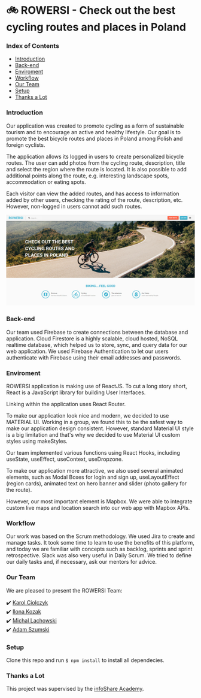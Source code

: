 # :bike: ROWERSI - Check out the best cycling routes and places in Poland

### Index of Contents

- [Introduction](#introduction)
- [Back-end](#back-end)
- [Enviroment](#enviroment)
- [Workflow](#workflow)
- [Our Team](#our-team)
- [Setup](#setup)
- [Thanks a Lot](#thanks-a-lot)

### Introduction

Our application was created to promote cycling as a form of sustainable tourism and to encourage an active and healthy lifestyle.
Our goal is to promote the best bicycle routes and places in Poland among Polish and foreign cyclists.

The application allows its logged in users to create personalized bicycle routes. The user can add photos from the cycling route, description, title and select the region where the route is located. It is also possible to add additional points along the route, e.g. interesting landscape spots, accommodation or eating spots.

Each visitor can view the added routes, and has access to information added by other users, checking the rating of the route, description, etc. However, non-logged in users cannot add such routes.

![](./public/assets/app_screen_shot.jpg)

### Back-end

Our team used Firebase to create connections between the database and application.
Cloud Firestore is a highly scalable, cloud hosted, NoSQL realtime database, which helped us to store, sync, and query data for our web application.
We used Firebase Authentication to let our users authenticate with Firebase using their email addresses and passwords.

### Enviroment

ROWERSI application is making use of ReactJS.
To cut a long story short, React is a JavaScript library for building User Interfaces.

Linking within the application uses React Router.

To make our application look nice and modern, we decided to use MATERIAL UI. Working in a group, we found this to be the safest way to make our application design consistent.
However, standard Material UI style is a big limitation and that's why we decided to use Material UI custom styles using makeStyles.

Our team implemented various functions using React Hooks, including useState, useEffect, useContext, useDropzone.

To make our application more attractive, we also used several animated elements, such as Modal Boxes for login and sign up, useLayoutEffect (region cards), animated text on hero banner and slider (photo gallery for the route).

However, our most important element is Mapbox. We were able to integrate custom live maps and location search into our web app with Mapbox APIs.

### Workflow

Our work was based on the Scrum methodology. We used Jira to create and manage tasks.
It took some time to learn to use the benefits of this platform, and today we are familiar with concepts such as backlog, sprints and sprint retrospective.
Slack was also very useful in Daily Scrum. We tried to define our daily tasks and, if necessary, ask our mentors for advice.

### Our Team

We are pleased to present the ROWERSI Team:

:heavy_check_mark: [Karol Ciolczyk](https://github.com/karol-ciolczyk)  
:heavy_check_mark: [Ilona Kozak](https://github.com/ilonakozak)  
:heavy_check_mark: [Michal Lachowski](https://github.com/Michal-Lachowski)  
:heavy_check_mark: [Adam Szumski](https://github.com/AdamSzumski)  

### Setup

Clone this repo and run `$ npm install` to install all dependecies.

### Thanks a Lot

This project was supervised by the <a href="https://github.com/infoshareacademy">infoShare Academy</a>.
